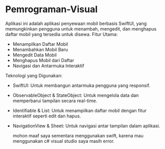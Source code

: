 # Pemrograman-Visual
Aplikasi ini adalah aplikasi penyewaan mobil berbasis SwiftUI, yang memungkinkan pengguna untuk menambah, mengedit, dan menghapus daftar mobil yang tersedia untuk disewa.
Fitur Utama:
- Menampilkan Daftar Mobil
- Menambahkan Mobil Baru
- Mengedit Data Mobil
- Menghapus Mobil dari Daftar
- Navigasi dan Antarmuka Interaktif

Teknologi yang Digunakan:
- SwiftUI: Untuk membangun antarmuka pengguna yang responsif.
- ObservableObject & StateObject: Untuk mengelola data dan memperbarui tampilan secara real-time.
- Identifiable & List: Untuk menampilkan daftar mobil dengan fitur interaktif seperti edit dan hapus.
- NavigationView & Sheet: Untuk navigasi antar tampilan dalam aplikasi.

  mohon maaf saya sementara menggunakan swift, karena mau menggunakan c# visual studio saya masih error.
